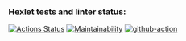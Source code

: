 ### Hexlet tests and linter status:
[![Actions Status](https://github.com/bolotovda/python-project-lvl1/workflows/hexlet-check/badge.svg)](https://github.com/bolotovda/python-project-lvl1/actions)
[![Maintainability](https://api.codeclimate.com/v1/badges/a99a88d28ad37a79dbf6/maintainability)](https://codeclimate.com/github/codeclimate/codeclimate/maintainability)
[![github-action](https://github.com/bolotovda/python-project-lvl1/actions/workflows/lint.yml/badge.svg)](https://github.com/bolotovda/python-project-lvl1/actions/workflows/lint.yml)